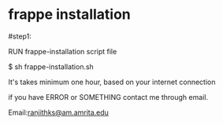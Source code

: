 # frappe installation
#step1:

RUN frappe-installation script file

$ sh frappe-installation.sh

It's takes minimum one hour, based on your internet connection

if you have ERROR or SOMETHING contact me through email.

Email:ranjithks@am.amrita.edu
